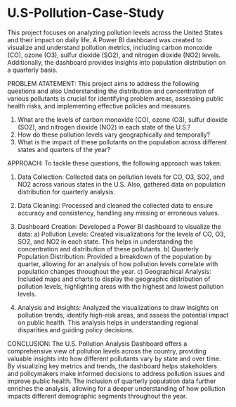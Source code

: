 # U.S-Pollution-Case-Study
This project focuses on analyzing pollution levels across the United States and their impact on daily life. A Power BI dashboard was created to visualize and understand pollution metrics, including carbon monoxide (CO), ozone (O3), sulfur dioxide (SO2), and nitrogen dioxide (NO2) levels. Additionally, the dashboard provides insights into population distribution on a quarterly basis.


PROBLEM ATATEMENT:
This project aims to address the following questions and also Understanding the distribution and concentration of various pollutants is crucial for identifying problem areas, assessing public health risks, and implementing effective policies and measures.
1. What are the levels of carbon monoxide (CO), ozone (O3), sulfur dioxide (SO2), and nitrogen dioxide (NO2) in each state of the U.S.?
2. How do these pollution levels vary geographically and temporally?
3. What is the impact of these pollutants on the population across different states and quarters of the year?


APPROACH:
To tackle these questions, the following approach was taken:

1. Data Collection: Collected data on pollution levels for CO, O3, SO2, and NO2 across various states in the U.S. Also, gathered data on population distribution for quarterly analysis.
2. Data Cleaning: Processed and cleaned the collected data to ensure accuracy and consistency, handling any missing or erroneous values.
3. Dashboard Creation: Developed a Power BI dashboard to visualize the data:
    a) Pollution Levels: Created visualizations for the levels of CO, O3, SO2, and NO2 in each state. This helps in understanding the concentration and distribution of these pollutants.
    b) Quarterly Population Distribution: Provided a breakdown of the population by quarter, allowing for an analysis of how pollution levels correlate with population changes throughout the year.
    c) Geographical Analysis: Included maps and charts to display the geographic distribution of pollution levels, highlighting areas with the highest and lowest pollution levels.

4. Analysis and Insights: Analyzed the visualizations to draw insights on pollution trends, identify high-risk areas, and assess the potential impact on public health. This analysis helps in understanding regional disparities and guiding policy decisions.

CONCLUSION:
The U.S. Pollution Analysis Dashboard offers a comprehensive view of pollution levels across the country, providing valuable insights into how different pollutants vary by state and over time. By visualizing key metrics and trends, the dashboard helps stakeholders and policymakers make informed decisions to address pollution issues and improve public health. The inclusion of quarterly population data further enriches the analysis, allowing for a deeper understanding of how pollution impacts different demographic segments throughout the year.

